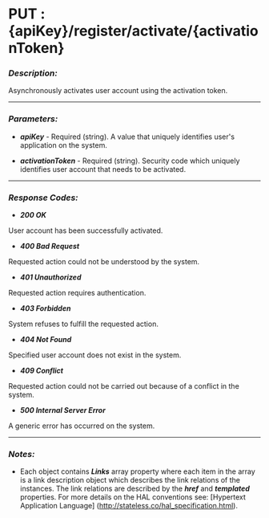 
# PUT : {apiKey}/register/activate/{activationToken} 

### *Description:* 
Asynchronously activates user account using the activation token. 



* * *
### *Parameters:*


- ***apiKey*** - Required (string). A value that uniquely identifies user&#39;s application on the system. 


- ***activationToken*** - Required (string). Security code which uniquely identifies user account that needs to be activated. 


* * *
### *Response Codes:*


- ***200  OK*** 

 User account has been successfully activated. 


- ***400  Bad Request*** 

 Requested action could not be understood by the system. 


- ***401  Unauthorized*** 

 Requested action requires authentication. 


- ***403  Forbidden*** 

 System refuses to fulfill the requested action. 


- ***404  Not Found*** 

 Specified user account does not exist in the system. 


- ***409  Conflict*** 

 Requested action could not be carried out because of a conflict in the system. 


- ***500  Internal Server Error*** 

 A generic error has occurred on the system. 



* * *
### *Notes:* 
- Each object contains ***Links*** array property where each item in the array is a link description object which describes the link relations of the instances. The link relations are described by the ***href*** and ***templated*** properties. For more details on the HAL conventions see: [Hypertext Application Language] (http://stateless.co/hal_specification.html).

